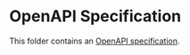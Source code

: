 # OpenAPI Specification

This folder contains an [OpenAPI specification](https://petstore.swagger.io/?url=https://raw.githubusercontent.com/).
